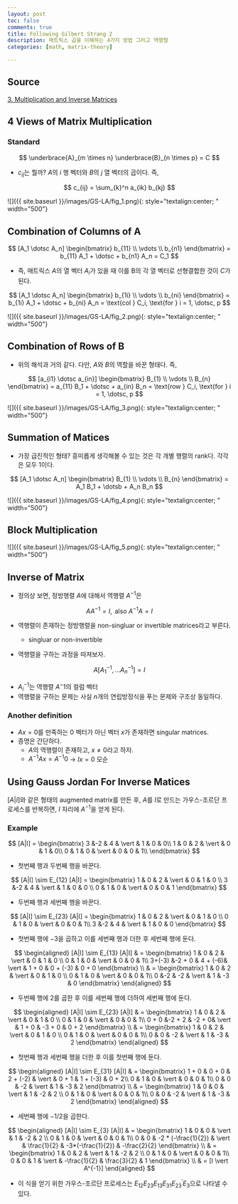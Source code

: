 ```yaml
---
layout: post
toc: false
comments: true
title: Following Gilbert Strang 2
description: 매트릭스 곱을 이해하는 4가지 방법 그리고 역행렬 
categories: [math, matrix-theory]

---
```



## Source 

[3. Multiplication and Inverse Matrices](https://www.youtube.com/watch?v=FX4C-JpTFgY)

## 4 Views of Matrix Multiplication 

### Standard 

$$
\underbrace{A}_{m \times n} \underbrace{B}_{n \times p} = C
$$

- $c_{ij}$는 뭘까? $A$의 $i$ 행 벡터와 $B$의 $j$ 열 벡터의 곱이다. 즉, 

$$
c_{ij} = \sum_{k}^n a_{ik} b_{kj}
$$

![]({{ site.baseurl }}/images/GS-LA/fig_1.png){: style="textalign:center; " width="500"}

## Combination of Columns of A 

$$
[A_1 \dotsc A_n] 
\begin{bmatrix}
b_{11} \\
\vdots \\
b_{n1}
\end{bmatrix} = b_{11} A_1 + \dotsc + b_{n1} A_n = C_1
$$

- 즉, 매트릭스 $A$의 열 벡터 $A_i$가 있을 때 이를 B의 각 열 벡터로 선형결합한 것이 $C$가 된다. 

$$
[A_1 \dotsc A_n] 
\begin{bmatrix}
b_{1i} \\
\vdots \\
b_{ni}
\end{bmatrix} = b_{1i} A_1 + \dotsc + b_{ni} A_n = \text{col } C_i, \text{for } i = 1, \dotsc, p
$$

![]({{ site.baseurl }}/images/GS-LA/fig_2.png){: style="textalign:center; " width="500"}

## Combination of Rows of B 

- 위의 해석과 거의 같다. 다만, $A$와 $B$의 역할을 바꾼 형태다. 즉, 

$$
[a_{i1} \dotsc a_{in}] 
\begin{bmatrix}
B_{1} \\
\vdots \\
B_{n}
\end{bmatrix} = a_{11} B_1 + \dotsc + a_{in} B_n = \text{row } C_i, \text{for } i = 1, \dotsc, p
$$

![]({{ site.baseurl }}/images/GS-LA/fig_3.png){: style="textalign:center; " width="500"}

## Summation of Matices 

- 가장 급진적인 형태? 흥미롭게 생각해볼 수 있는 것은 각 개별 행렬의 rank다. 각각은 모두 1이다. 

$$
[A_1 \dotsc A_n]
\begin{bmatrix}
B_{1} \\
\vdots \\
B_{n}
\end{bmatrix} = A_1 B_1 + \dotsb + A_n B_n
$$

![]({{ site.baseurl }}/images/GS-LA/fig_4.png){: style="textalign:center; " width="500"}

## Block Multiplication 

![]({{ site.baseurl }}/images/GS-LA/fig_5.png){: style="textalign:center; " width="500"}

## Inverse of Matrix 

- 정의상 보면, 정방행렬 $A$에 대해서 역행렬 $A^{-1}$은 

$$
A A^{-1} = I, \text{ also } A^{-1} A = I
$$

- 역행렬이 존재하는 정방행렬을 non-singluar or invertible matrices라고 부른다. 
	- singluar or non-invertible 

- 역행렬을 구하는 과정을 따져보자. 

$$
A [A^{-1}_1, \dotsc A^{-1}_n] = I 
$$

- $A^{-1}_i$는 역행렬 $A^-1$의 컬럼 벡터 
- 역행렬을 구하는 문제는 사실 $n$개의 연립방정식을 푸는 문제와 구조상 동일하다. 

### Another definition 

- $A x = 0$를 만족하는 $0$ 벡터가 아닌 벡터 $x$가 존재하면 singular matrices. 
- 증명은 간단하다. 
	- $A$의 역행렬이 존재하고, $x \neq 0$라고 하자.
	- $A^{-1} A x = A^{-1} 0$ &rarr; $Ix = 0$ 모순 

## Using Gauss Jordan For Inverse Matices 

$[A \vert I]$와 같은 형태의 augmented matrix를 만든 후, $A$를 $I$로 만드는 가우스-조르단 프로세스를 반복하면, $I$ 자리에 $A^{-1}$을 얻게 된다. 

### Example 

$$
[A|I] = 
\begin{bmatrix}
3 &-2 & 4 & \vert & 1 & 0 & 0\\ 
1 & 0 & 2 & \vert & 0 & 1 & 0\\
0 & 1 & 0 & \vert & 0 & 0 & 1\\
\end{bmatrix}
$$

* 첫번째 행과 두번째 행을 바꾼다. 

$$
[A|I] \sim
E_{12} [A|I] = 
\begin{bmatrix}
1 & 0 & 2 & \vert & 0 & 1 & 0 \\
3 &-2 & 4 & \vert & 1 & 0 & 0 \\
0 & 1 & 0 & \vert & 0 & 0 & 1 
\end{bmatrix}
$$

* 두번째 행과 세번째 행을 바꾼다. 

$$
[A|I] \sim
E_{23} [A|I] = 
\begin{bmatrix}
1 & 0 & 2 & \vert & 0 & 1 & 0 \\
0 & 1 & 0 & \vert & 0 & 0 & 1\\
3 &-2 & 4 & \vert & 1 & 0 & 0
\end{bmatrix}
$$

* 첫번째 행에 $-3$을 곱하고 이를 세번째 행과 더한 후 세번째 행에 둔다. 

$$
\begin{aligned}
[A|I] \sim
E_{13} [A|I] & = 
\begin{bmatrix}
1 & 0 & 2 & \vert & 0 & 1 & 0 \\
0 & 1 & 0 & \vert & 0 & 0 & 1\\
3+(-3) &-2 + 0 & 4 + (-6)& \vert & 1 + 0 & 0 + (-3) & 0 + 0
\end{bmatrix} \\
& = 
\begin{bmatrix}
1 & 0 & 2 & \vert & 0 & 1 & 0 \\
0 & 1 & 0 & \vert & 0 & 0 & 1\\
0 &-2 & -2 & \vert & 1 & -3 &  0
\end{bmatrix}
\end{aligned}
$$

* 두번째 행에 2를 곱한 후 이를 세번째 행에 더하여 세번째 행에 둔다. 

$$
\begin{aligned}
[A|I] \sim
E_{23} [A|I] & = 
\begin{bmatrix}
1 & 0 & 2 & \vert & 0 & 1 & 0 \\
0 & 1 & 0 & \vert & 0 & 0 & 1\\
0 + 0 &-2 + 2 & -2 + 0& \vert & 1 + 0 & -3 + 0 &  0 + 2
\end{bmatrix} \\
& = 
\begin{bmatrix}
1 & 0 & 2 & \vert & 0 & 1 & 0 \\
0 & 1 & 0 & \vert & 0 & 0 & 1\\
0 & 0 & -2 & \vert & 1 & -3 &  2
\end{bmatrix}
\end{aligned}
$$

- 첫번째 행과 세번째 행을 더한 후 이를 첫번째 행에 둔다. 

$$
\begin{aligned}
[A|I] \sim
E_{31} [A|I] & = 
\begin{bmatrix}
1 + 0 & 0 + 0 & 2 + (-2) & \vert & 0 + 1 & 1 + (-3) & 0 + 2\\
0 & 1 & 0 & \vert & 0 & 0 & 1\\
0 & 0 & -2 & \vert & 1 & -3 &  2
\end{bmatrix} \\
& = 
\begin{bmatrix}
1 & 0 & 0 & \vert & 1 & -2 & 2 \\
0 & 1 & 0 & \vert & 0 & 0 & 1\\
0 & 0 & -2 & \vert & 1 & -3 &  2
\end{bmatrix}
\end{aligned}
$$

* 세번째 행에 $-1/2$을 곱한다. 

$$
\begin{aligned}
[A|I] \sim
E_{3} [A|I] & = 
\begin{bmatrix}
1 & 0 & 0 & \vert & 1 & -2 & 2 \\
0 & 1 & 0 & \vert & 0 & 0 & 1\\
0 & 0 & -2 * (-\frac{1}{2}) & \vert & \frac{1}{2} & -3*(-\frac{1}{2}) & -\frac{2}{2}
\end{bmatrix} \\
& = 
\begin{bmatrix}
1 & 0 & 2 & \vert & 1 & -2 & 2 \\
0 & 1 & 0 & \vert & 0 & 0 & 1\\
0 & 0 & 1 & \vert & -\frac{1}{2} & \frac{3}{2} &  1
\end{bmatrix} \\
& = [I \vert A^{-1}]
\end{aligned}
$$

- 이 식을 얻기 위한 가우스-조르단 프로세스는 $E_{12}E_{23}E_{13}E_{31}E^\prime_{23}E_{3}$으로 나타낼 수 있다. 
<!--stackedit_data:
eyJoaXN0b3J5IjpbLTEzNDY3MjUwOTksLTE1ODMwNDU5MTYsLT
Q0MjI4NDg1Ml19
-->